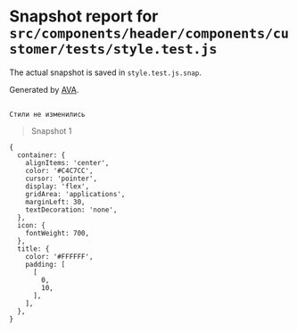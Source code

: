 # Snapshot report for `src/components/header/components/customer/tests/style.test.js`

The actual snapshot is saved in `style.test.js.snap`.

Generated by [AVA](https://avajs.dev).

## 
    Стили не изменились


> Snapshot 1

    {
      container: {
        alignItems: 'center',
        color: '#C4C7CC',
        cursor: 'pointer',
        display: 'flex',
        gridArea: 'applications',
        marginLeft: 30,
        textDecoration: 'none',
      },
      icon: {
        fontWeight: 700,
      },
      title: {
        color: '#FFFFFF',
        padding: [
          [
            0,
            10,
          ],
        ],
      },
    }
